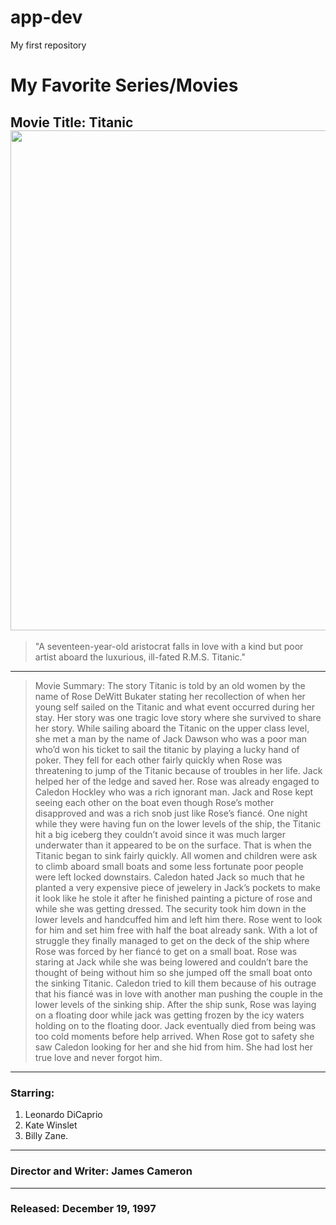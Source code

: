 # app-dev
My first repository
# My Favorite Series/Movies
**Movie Title: Titanic**
<img src="https://m.media-amazon.com/images/M/MV5BMDdmZGU3NDQtY2E5My00ZTliLWIzOTUtMTY4ZGI1YjdiNjk3XkEyXkFqcGdeQXVyNTA4NzY1MzY@._V1_.jpg" width="800" height="800">
---
> "A seventeen-year-old aristocrat falls in love with a kind but poor artist aboard the luxurious, ill-fated R.M.S. Titanic."
---
> Movie Summary:
> The story Titanic is told by an old women by the name of Rose DeWitt Bukater stating her recollection of when her young self sailed on the Titanic and what event occurred during her stay. Her story was one tragic love story where she survived to share her story. While sailing aboard the Titanic on the upper class level, she met a man by the name of Jack Dawson who was a poor man who’d won his ticket to sail the titanic by playing a lucky hand of poker. They fell for each other fairly quickly when Rose was threatening to jump of the Titanic because of troubles in her life. Jack helped her of the ledge and saved her. Rose was already engaged to Caledon Hockley who was a rich ignorant man. Jack and Rose kept seeing each other on the boat even though Rose’s mother disapproved and was a rich snob just like Rose’s fiancé. One night while they were having fun on the lower levels of the ship, the Titanic hit a big iceberg they couldn’t avoid since it was much larger underwater than it appeared to be on the surface. That is when the Titanic began to sink fairly quickly. All women and children were ask to climb aboard small boats and some less fortunate poor people were left locked downstairs. Caledon hated Jack so much that he planted a very expensive piece of jewelery in Jack’s pockets to make it look like he stole it after he finished painting a picture of rose and while she was getting dressed. The security took him down in the lower levels and handcuffed him and left him there. Rose went to look for him and set him free with half the boat already sank. With a lot of struggle they finally managed to get on the deck of the ship where Rose was forced by her fiancé to get on a small boat. Rose was staring at Jack while she was being lowered and couldn’t bare the thought of being without him so she jumped off the small boat onto the sinking Titanic. Caledon tried to kill them because of his outrage that his fiancé was in love with another man pushing the couple in the lower levels of the sinking ship. After the ship sunk, Rose was laying on a floating door while jack was getting frozen by the icy waters holding on to the floating door. Jack eventually died from being was too cold moments before help arrived. When Rose got to safety she saw Caledon looking for her and she hid from him. She had lost her true love and never forgot him.
---
### Starring: 
1. Leonardo DiCaprio
2. Kate Winslet
3. Billy Zane.
---
### Director and Writer: James Cameron
---
### Released: December 19, 1997
